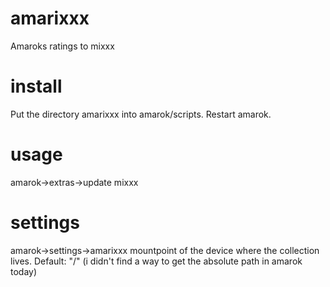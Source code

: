 amarixxx
========

Amaroks ratings to mixxx


install
=======

Put the directory amarixxx into amarok/scripts.
Restart amarok.

usage
======
amarok->extras->update mixxx

settings
========

amarok->settings->amarixxx
mountpoint of the device where the collection lives. Default: "/"
(i didn't find a way to get the absolute path in amarok today)
